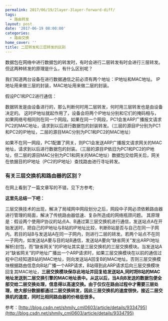 ```yaml
---
permalink: 2017/06/19/2layer-3layer-forward-diff/
tags:
  - 路由转发
layout: post
date: '2017-06-19 08:00:00'
categories:
  - 路由交换
home_cover: ''
title: 二层转发和三层转发的区别
---
```


数据包在网络中进行数据包的转发时，有时会进行二层转发有时会进行三层转发。但这两种转发的原理是什么，有什么区别呢？


我们知道两台设备在进行数据通信之前必须有两个地址：IP地址和MAC地址。
IP地址用来做三层的封装，MAC地址用来做二层的封装。


假设PC1和PC2进行通信：


数据转发是由设备进行的，那么判断何时用二层转发，何时用三层转发也是由设备决定的。
这时IP地址就起作用了，设备会将两个IP地址分别和它们的掩码相与，如果网络号相同则在同一个网段。如果在同一个网段，PC1会发ARP广播报文请求PC2的MAC地址，请求到以后进行数据包的封装转发。（三层的源目IP分别为PC1和PC2的IP地址，二层的源目MAC分别为PC1和PC2的MAC地址）


如果不在同一网段，PC1配置了网关，则PC1会发送ARP广播报文请求网关的MAC地址，请求到以后进行数据包的封装。（三层的源目IP依旧为PC1和PC2的IP地址，但二层的源目MAC分别为PC1和网关的MAC地址）数据包交给网关后，网关在依据目的IP地址（PC2的IP地址）查找路由进行寻址转发。


### 有关三层交换机和路由器的区别？


在网上看到了一篇文章写的不错，见下方参考;


**这里先总结一下吧：**


三层交换技术的出现，解决了局域网中网段划分之后，网段中子网必须依赖路由器进行管理的局面，解决了传统路由器低速、复杂所造成的网络瓶颈问题。
其原理是：假设两个使用IP协议的站点A、B通过第三层交换机进行通信，发送站点A在开始发送时，把自己的IP地址与B站的IP地址比较，判断B站是否与自己在同一子网内。若目的站B与发送站A在同一子网内，则进行二层的转发。若两个站点不在同一子网内，如发送站A要与目的站B通信，发送站A要向“缺省网关”发出ARP(地址解析)封包，而“缺省网关”的IP地址其实是三层交换机的三层交换模块。当发送站A对“缺省网关”的IP地址广播出一个ARP请求时，如果三层交换模块在以前的通信过程中已经知道B站的MAC地址，则向发送站A回复B的MAC地址。否则三层交换模块根据路由信息向B站广播一个ARP请求，B站得到此ARP请求后向三层交换模块回复其MAC地址，**三层交换模块保存此地址并回复给发送站A,同时将B站的MAC地址发送到二层交换引擎的MAC地址表中。从这以后，当A向B发送的数据包便全部交给二层交换处理，信息得以高速交换。由于仅仅在路由过程中才需要三层处理，绝大部分数据都通过二层交换转发，因此三层交换机的速度很快，接近二层交换机的速度，同时比相同路由器的价格低很多。**


参考：[http://blog.csdn.net/shmily_cml0603/article/details/9334795](http://blog.csdn.net/shmily_cml0603/article/details/9334795)

